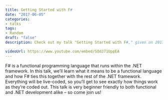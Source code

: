 ```yaml
---
title: Getting Started with F#
date: "2017-06-05"
categories:
- talks
tags:
- Random
draft: "false"
description: Check out my talk "Getting Started with F#," given on 2017-06-05.

videoUrl: https://www.youtube.com/embed/SOdJ71UppEA
---
```

F# is a functional programming language that runs within the .NET framework.
In this talk, we’ll learn what it means to be a functional language and how
F# ties this together with the rest of the .NET framework. Everything will be
live-coded, so you’ll get to see exactly how things work as they’re
coded out. This talk is very beginner friendly to both functional and
.NET development alike – so come join us!
